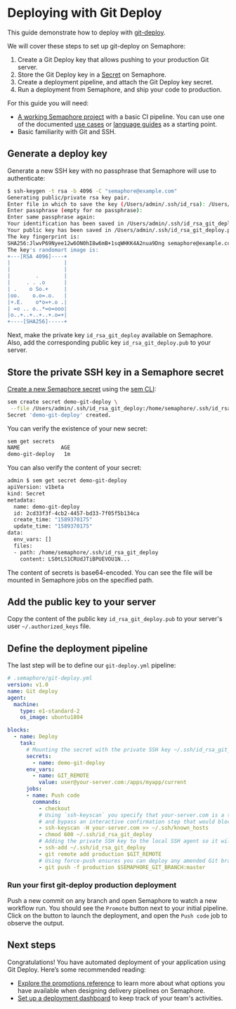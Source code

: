 # Deploying with Git Deploy

This guide demonstrate how to deploy with [git-deploy][git-deploy]. 

We will cover these steps to set up git-deploy on Semaphore:

1. Create a Git Deploy key that allows pushing to your production Git server. 
2. Store the Git Deploy key in a [Secret](secret) on Semaphore.
3. Create a deployment pipeline, and attach the Git Deploy key secret.
4. Run a deployment from Semaphore, and ship your code to production.

For this guide you will need:

- [A working Semaphore project][create-project] with a basic CI pipeline. 
You can use one of the documented [use cases][use-cases] or [language guides][language-guides] as a starting point.
- Basic familiarity with Git and SSH.

## Generate a deploy key

Generate a new SSH key with no passphrase that Semaphore will use to authenticate:

``` bash
$ ssh-keygen -t rsa -b 4096 -C "semaphore@example.com"
Generating public/private rsa key pair.
Enter file in which to save the key (/Users/admin/.ssh/id_rsa): /Users/admin/.ssh/id_rsa_git_deploy
Enter passphrase (empty for no passphrase):
Enter same passphrase again:
Your identification has been saved in /Users/admin/.ssh/id_rsa_git_deploy.
Your public key has been saved in /Users/admin/.ssh/id_rsa_git_deploy.pub.
The key fingerprint is:
SHA256:JlwvP69Nyee12w6ON0hI8w6mB+1sqWHKK4A2nua9Dng semaphore@example.com
The key's randomart image is:
+---[RSA 4096]----+
|                 |
|                 |
|        .        |
|     . . .o      |
| .    o So.+     |
|oo.    o.o=.o.   |
|+.E.    o*o=+.o .|
| =o .. o..*=o=ooo|
|o..+..+..+..+.o=+|
+----[SHA256]-----+
```
Next, make the private key `id_rsa_git_deploy` available on Semaphore. 
Also, add the corresponding public key `id_rsa_git_deploy.pub` to your server.

## Store the private SSH key in a Semaphore secret

[Create a new Semaphore secret][secrets-guide] using the [sem CLI][sem-create-ref]:

```bash
sem create secret demo-git-deploy \
 --file /Users/admin/.ssh/id_rsa_git_deploy:/home/semaphore/.ssh/id_rsa_git_deploy
Secret 'demo-git-deploy' created.
```

You can verify the existence of your new secret:
```bash
sem get secrets
NAME             AGE
demo-git-deploy   1m
```

You can also verify the content of your secret:

```bash
admin $ sem get secret demo-git-deploy
apiVersion: v1beta
kind: Secret
metadata:
  name: demo-git-deploy
  id: 2cd33f3f-4cb2-4457-bd33-7f05f5b134ca
  create_time: "1589370175"
  update_time: "1589370175"
data:
  env_vars: []
  files:
  - path: /home/semaphore/.ssh/id_rsa_git_deploy
    content: LS0tLS1CRUdJTiBPUEVOU1N...
```
The content of secrets is base64-encoded. You can see the file will be
mounted in Semaphore jobs on the specified path.

## Add the public key to your server

Copy the content of the public key `id_rsa_git_deploy.pub` to your server's user `~/.authorized_keys` file.

## Define the deployment pipeline

The last step will be to define our `git-deploy.yml` pipeline:
```yaml
# .semaphore/git-deploy.yml
version: v1.0
name: Git deploy
agent:
  machine:
    type: e1-standard-2
    os_image: ubuntu1804

blocks:
  - name: Deploy
    task:
      # Mounting the secret with the private SSH key ~/.ssh/id_rsa_git_deploy.
      secrets:
        - name: demo-git-deploy
      env_vars:
        - name: GIT_REMOTE
          value: user@your-server.com:/apps/myapp/current
      jobs:
      - name: Push code
        commands:
          - checkout
          # Using `ssh-keyscan` you specify that your-server.com is a trusted domain
          # and bypass an interactive confirmation step that would block the job.
          - ssh-keyscan -H your-server.com >> ~/.ssh/known_hosts
          - chmod 600 ~/.ssh/id_rsa_git_deploy
          # Adding the private SSH key to the local SSH agent so it will be available while executing Git push.
          - ssh-add ~/.ssh/id_rsa_git_deploy
          - git remote add production $GIT_REMOTE
          # Using force-push ensures you can deploy any amended Git branch without issues.
          - git push -f production $SEMAPHORE_GIT_BRANCH:master
```

### Run your first git-deploy production deployment

Push a new commit on any branch and open Semaphore to watch a new workflow run. 
You should see the `Promote` button next to your initial pipeline. 
Click on the button to launch the deployment, and open the `Push code` job to observe the output.

## Next steps

Congratulations! You have automated deployment of your application using Git Deploy. Here’s some recommended reading:

- [Explore the promotions reference][promotions-ref] to learn more about what options you have available when designing delivery pipelines on Semaphore.
- [Set up a deployment dashboard][deployment-dashboards] to keep track of your team's activities.

[git-deploy]: https://github.com/mislav/git-deploy
[create-project]: https://docs.semaphoreci.com/guided-tour/creating-your-first-project/
[use-cases]: https://docs.semaphoreci.com/examples/tutorials-and-example-projects/
[language-guides]: https://docs.semaphoreci.com/programming-languages/android/
[promotions-ref]: https://docs.semaphoreci.com/reference/pipeline-yaml-reference/#promotions
[promotions-intro]: https://docs.semaphoreci.com/guided-tour/deploying-with-promotions/
[secrets-guide]: https://docs.semaphoreci.com/guided-tour/environment-variables-and-secrets/
[sem-create-ref]: https://docs.semaphoreci.com/reference/sem-command-line-tool/#sem-create
[deployment-dashboards]: https://docs.semaphoreci.com/essentials/deployment-dashboards/
